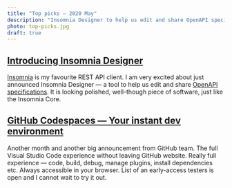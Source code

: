 ```yaml
---
title: "Top picks — 2020 May"
description: "Insomnia Designer to help us edit and share OpenAPI specifications, "
photo: top-picks.jpg
draft: true
---
```


## [Introducing Insomnia Designer](https://insomnia.rest/blog/introducing-designer)

[Insomnia](https://insomnia.rest) is my favourite REST API client. I am very excited about just announced Insomnia Designer — a tool to help us edit and share [OpenAPI specifications](https://swagger.io/docs/specification/about/). It is looking polished, well-though piece of software, just like the Insomnia Core.

## [GitHub Codespaces — Your instant dev environment](https://github.com/features/codespaces)

Another month and another big announcement from GitHub team. The full Visual Studio Code experience without leaving GitHub website. Really full experience — code, build, debug, manage plugins, install dependencies etc. Always accessible in your browser. List of an early-access testers is open and I cannot wait to try it out.
